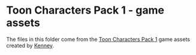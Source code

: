 # Toon Characters Pack 1 - game assets

The files in this folder come from the [Toon Characters Pack 1](https://www.kenney.nl/assets/toon-characters-1) game assets created by [Kenney](https://www.kenney.nl/).
